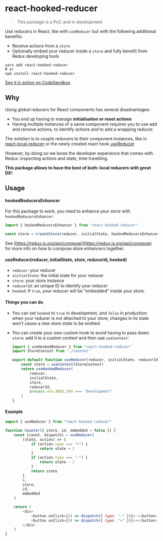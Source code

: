 # react-hooked-reducer

> This package is a PoC and in development

Use reducers in React, like with `useReducer` but with the following additional benefits:

-   Receive actions from a `store`
-   Optionally embed your reducer inside a `store` and fully benefit from Redux developing tools

```
yarn add react-hooked-reducer
# or
npm install react-hooked-reducer
```

[See it in action on CodeSandbox](https://codesandbox.io/s/github/troch/react-hooked-reducer/tree/master/example)

## Why

Using global reducers for React components has several disadvantages:

-   You end up having to manage **initialisation or reset actions**
-   Having multiple instances of a same component requires you to use add and remove actions, to identify actions and to add a wrapping reducer.

The solution is to couple reducers to their component instances, like in [react-local-reducer](https://github.com/troch/react-local-reducer) or the newly created react hook [useReducer](https://reactjs.org/docs/hooks-reference.html#usereducer)

However, by doing so we loose the developer experience that comes with Redux: inspecting actions and state, time travelling.

**This package allows to have the best of both: local reducers with great DX!**

## Usage

#### hookedReducersEnhancer

For this package to work, you need to enhance your store with `hookedReducersEnhancer`:

```js
import { hookedReducersEnhancer } from "react-hooked-reducer"

const store = createStore(reducer, initialState, hookedReducersEnhancer)
```

See [https://redux.js.org/api/compose](https://redux.js.org/api/compose) for more info on how to compose store enhancers together.

#### useReducer(reducer, initialState, store, reducerId, hooked)

-   `reducer`: your reducer
-   `initialState`: the initial state for your reducer
-   `store`: your store instance
-   `reducerId`: an unique ID to identify your reducer
-   `hooked`: if `true`, your reducer will be "embedded" inside your store.

#### Things you can do

-   You can set `hooked` to `true` in development, and `false` in production: when your reducer is not attached to your store, changes in its state won't cause a new store state to be emitted.
-   You can create your own custom hook to avoid having to pass down `store`: add it to a custom context and then use `useContext`:

    ```js
    import { useHookedReducer } from "react-hooked-reducer"
    import StoreContext from "./context"

    export default function useReducer(reducer, initialState, reducerId) {
        const store = useContext(StoreContext)
        return useHookedReducer(
            reducer,
            initialState,
            store,
            reducerId,
            process.env.NODE_ENV === "development"
        )
    }
    ```

#### Example

```js
import { useReducer } from "react-hooked-reducer"

function Counter({ store, id, embedded = false }) {
    const [count, dispatch] = useReducer(
        (state, action) => {
            if (action.type === "+") {
                return state + 1
            }
            if (action.type === "-") {
                return state - 1
            }
            return state
        },
        0,
        store,
        id,
        embedded
    )

    return (
        <div>
            <button onClick={() => dispatch({ type: "-" })}>-</button> {count}{" "}
            <button onClick={() => dispatch({ type: "+" })}>+</button>
        </div>
    )
}
```
